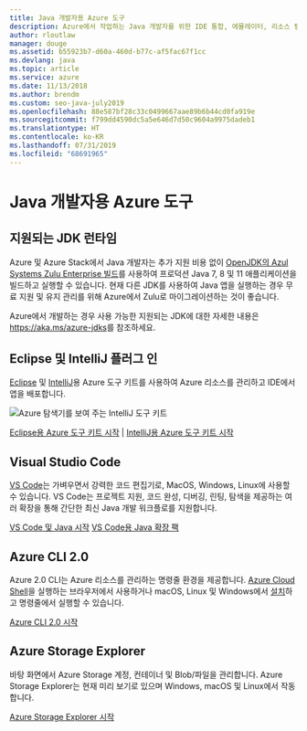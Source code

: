 ```yaml
---
title: Java 개발자용 Azure 도구
description: Azure에서 작업하는 Java 개발자를 위한 IDE 통합, 에뮬레이터, 리소스 탐색기 및 명령줄 인터페이스입니다.
author: rloutlaw
manager: douge
ms.assetid: b55923b7-d60a-460d-b77c-af5fac67f1cc
ms.devlang: java
ms.topic: article
ms.service: azure
ms.date: 11/13/2018
ms.author: brendm
ms.custom: seo-java-july2019
ms.openlocfilehash: 88e587bf28c33c0499667aae89b6b44cd0fa919e
ms.sourcegitcommit: f799dd4590dc5a5e646d7d50c9604a9975dadeb1
ms.translationtype: HT
ms.contentlocale: ko-KR
ms.lasthandoff: 07/31/2019
ms.locfileid: "68691965"
---
```

# <a name="azure-tools-for-java-developers"></a>Java 개발자용 Azure 도구

## <a name="supported-jdk-runtimes"></a>지원되는 JDK 런타임

Azure 및 Azure Stack에서 Java 개발자는 추가 지원 비용 없이 [OpenJDK의 Azul Systems Zulu Enterprise 빌드](https://www.azul.com/downloads/azure-only/zulu/)를 사용하여 프로덕션 Java 7, 8 및 11 애플리케이션을 빌드하고 실행할 수 있습니다. 현재 다른 JDK를 사용하여 Java 앱을 실행하는 경우 무료 지원 및 유지 관리를 위해 Azure에서 Zulu로 마이그레이션하는 것이 좋습니다. 

Azure에서 개발하는 경우 사용 가능한 지원되는 JDK에 대한 자세한 내용은 <https://aka.ms/azure-jdks>를 참조하세요.

## <a name="eclipse-and-intellij-plugins"></a>Eclipse 및 IntelliJ 플러그 인

[Eclipse](eclipse/azure-toolkit-for-eclipse.md) 및 [IntelliJ](intellij/azure-toolkit-for-intellij.md)용 Azure 도구 키트를 사용하여 Azure 리소스를 관리하고 IDE에서 앱을 배포합니다.   

![Azure 탐색기를 보여 주는 IntelliJ 도구 키트](media/intelliJ-azure-explorer.png)

[Eclipse용 Azure 도구 키트 시작](https://docs.microsoft.com/azure/app-service-web/app-service-web-eclipse-create-hello-world-web-app) | [IntelliJ용 Azure 도구 키트 시작](https://docs.microsoft.com/azure/app-service-web/app-service-web-intellij-create-hello-world-web-app) 

## <a name="visual-studio-code"></a>Visual Studio Code

[VS Code](https://code.visualstudio.com/)는 가벼우면서 강력한 코드 편집기로, MacOS, Windows, Linux에 사용할 수 있습니다. VS Code는 프로젝트 지원, 코드 완성, 디버깅, 린팅, 탐색을 제공하는 여러 확장을 통해 간단한 최신 Java 개발 워크플로를 지원합니다.

[VS Code 및 Java 시작](https://code.visualstudio.com/docs/java)
[VS Code용 Java 확장 팩](https://code.visualstudio.com/docs/java/extensions)  

## <a name="azure-cli-20"></a>Azure CLI 2.0

Azure 2.0 CLI는 Azure 리소스를 관리하는 명령줄 환경을 제공합니다. [Azure Cloud Shell](https://docs.microsoft.com/azure/cloud-shell/overview)을 실행하는 브라우저에서 사용하거나 macOS, Linux 및 Windows에서 [설치](https://docs.microsoft.com/cli/azure/install-azure-cli)하고 명령줄에서 실행할 수 있습니다.

[Azure CLI 2.0 시작](https://docs.microsoft.com/cli/azure/get-started-with-azure-cli)

## <a name="azure-storage-explorer"></a>Azure Storage Explorer 

바탕 화면에서 Azure Storage 계정, 컨테이너 및 Blob/파일을 관리합니다. Azure Storage Explorer는 현재 미리 보기로 있으며 Windows, macOS 및 Linux에서 작동합니다.

[Azure Storage Explorer 시작](https://docs.microsoft.com/azure/vs-azure-tools-storage-manage-with-storage-explorer)
